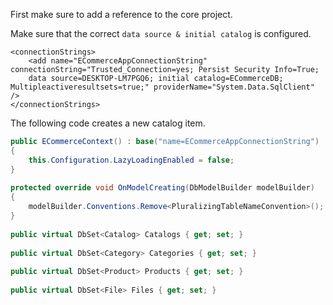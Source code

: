 
First make sure to add a reference to the core project.

Make sure that the correct ```data source & initial catalog``` is configured.

``` App.config
<connectionStrings>
    <add name="ECommerceAppConnectionString" connectionString="Trusted_Connection=yes; Persist Security Info=True; 
    data source=DESKTOP-LM7PGQ6; initial catalog=ECommerceDB; Multipleactiveresultsets=true;" providerName="System.Data.SqlClient" />
</connectionStrings>
```

The following code creates a new catalog item.

``` ECommerceContext.cs 
public ECommerceContext() : base("name=ECommerceAppConnectionString")
{
    this.Configuration.LazyLoadingEnabled = false;
}
​
protected override void OnModelCreating(DbModelBuilder modelBuilder)
{
    modelBuilder.Conventions.Remove<PluralizingTableNameConvention>();
}
​
public virtual DbSet<Catalog> Catalogs { get; set; }
​
public virtual DbSet<Category> Categories { get; set; }
​
public virtual DbSet<Product> Products { get; set; }
​
public virtual DbSet<File> Files { get; set; }
```